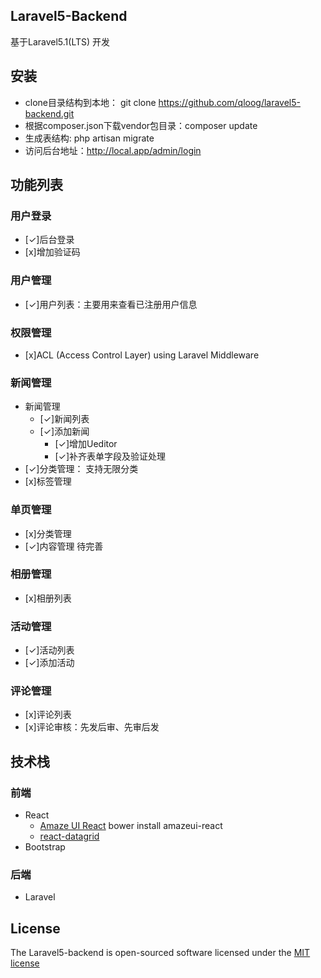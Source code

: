 ## Laravel5-Backend

基于Laravel5.1(LTS) 开发

## 安装
* clone目录结构到本地： git clone https://github.com/qloog/laravel5-backend.git
* 根据composer.json下载vendor包目录：composer update
* 生成表结构: php artisan migrate
* 访问后台地址：http://local.app/admin/login

## 功能列表

### 用户登录
* [✓]后台登录
* [x]增加验证码

### 用户管理
* [✓]用户列表：主要用来查看已注册用户信息

### 权限管理
* [x]ACL (Access Control Layer) using Laravel Middleware

### 新闻管理
* 新闻管理
    - [✓]新闻列表
    - [✓]添加新闻
        - [✓]增加Ueditor
        - [✓]补齐表单字段及验证处理
* [✓]分类管理： 支持无限分类    
* [x]标签管理

### 单页管理
* [x]分类管理
* [✓]内容管理   待完善

### 相册管理
* [x]相册列表

### 活动管理
* [✓]活动列表  
* [✓]添加活动

### 评论管理
* [x]评论列表
* [x]评论审核：先发后审、先审后发

## 技术栈

### 前端
 * React
    * [Amaze UI React](http://amazeui.org/react/)
        bower install amazeui-react
    * [react-datagrid](https://github.com/zippyui/react-datagrid)
 * Bootstrap

### 后端
 * Laravel




## License

The Laravel5-backend is open-sourced software licensed under the [MIT license](http://opensource.org/licenses/MIT)
